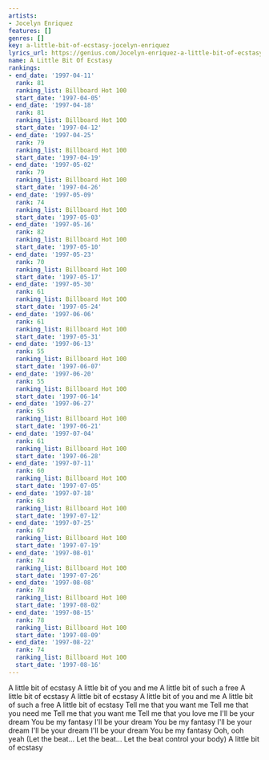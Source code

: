 ```yaml
---
artists:
- Jocelyn Enriquez
features: []
genres: []
key: a-little-bit-of-ecstasy-jocelyn-enriquez
lyrics_url: https://genius.com/Jocelyn-enriquez-a-little-bit-of-ecstasy-lyrics
name: A Little Bit Of Ecstasy
rankings:
- end_date: '1997-04-11'
  rank: 81
  ranking_list: Billboard Hot 100
  start_date: '1997-04-05'
- end_date: '1997-04-18'
  rank: 81
  ranking_list: Billboard Hot 100
  start_date: '1997-04-12'
- end_date: '1997-04-25'
  rank: 79
  ranking_list: Billboard Hot 100
  start_date: '1997-04-19'
- end_date: '1997-05-02'
  rank: 79
  ranking_list: Billboard Hot 100
  start_date: '1997-04-26'
- end_date: '1997-05-09'
  rank: 74
  ranking_list: Billboard Hot 100
  start_date: '1997-05-03'
- end_date: '1997-05-16'
  rank: 82
  ranking_list: Billboard Hot 100
  start_date: '1997-05-10'
- end_date: '1997-05-23'
  rank: 70
  ranking_list: Billboard Hot 100
  start_date: '1997-05-17'
- end_date: '1997-05-30'
  rank: 61
  ranking_list: Billboard Hot 100
  start_date: '1997-05-24'
- end_date: '1997-06-06'
  rank: 61
  ranking_list: Billboard Hot 100
  start_date: '1997-05-31'
- end_date: '1997-06-13'
  rank: 55
  ranking_list: Billboard Hot 100
  start_date: '1997-06-07'
- end_date: '1997-06-20'
  rank: 55
  ranking_list: Billboard Hot 100
  start_date: '1997-06-14'
- end_date: '1997-06-27'
  rank: 55
  ranking_list: Billboard Hot 100
  start_date: '1997-06-21'
- end_date: '1997-07-04'
  rank: 61
  ranking_list: Billboard Hot 100
  start_date: '1997-06-28'
- end_date: '1997-07-11'
  rank: 60
  ranking_list: Billboard Hot 100
  start_date: '1997-07-05'
- end_date: '1997-07-18'
  rank: 63
  ranking_list: Billboard Hot 100
  start_date: '1997-07-12'
- end_date: '1997-07-25'
  rank: 67
  ranking_list: Billboard Hot 100
  start_date: '1997-07-19'
- end_date: '1997-08-01'
  rank: 74
  ranking_list: Billboard Hot 100
  start_date: '1997-07-26'
- end_date: '1997-08-08'
  rank: 78
  ranking_list: Billboard Hot 100
  start_date: '1997-08-02'
- end_date: '1997-08-15'
  rank: 78
  ranking_list: Billboard Hot 100
  start_date: '1997-08-09'
- end_date: '1997-08-22'
  rank: 74
  ranking_list: Billboard Hot 100
  start_date: '1997-08-16'
---
```

A little bit of ecstasy
A little bit of you and me
A little bit of such a free
A little bit of ecstasy
A little bit of ecstasy
A little bit of you and me
A little bit of such a free
A little bit of ecstasy
Tell me that you want me
Tell me that you need me
Tell me that you want me
Tell me that you love me
I'll be your dream
You be my fantasy
I'll be your dream
You be my fantasy
I'll be your dream
I'll be your dream
I'll be your dream
You be my fantasy
Ooh, ooh yeah
(Let the beat...
Let the beat...
Let the beat control your body)
A little bit of ecstasy
